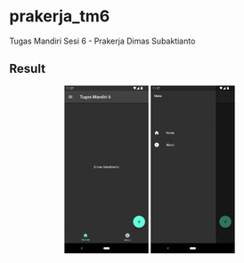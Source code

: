 # prakerja_tm6

Tugas Mandiri Sesi 6 - Prakerja Dimas Subaktianto

## Result
<div align="center">
<img src="screenshoot/Screenshot_1687969667.png?raw=true" width=30%>&nbsp;<img src="screenshoot/Screenshot_1687969676.png?raw=true" width=30%>
</div>
